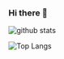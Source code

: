 ### Hi there 👋

![github stats](https://github-readme-stats.vercel.app/api?username=sonipranjal&count_private=true&show_icons=true)

![Top Langs](https://github-readme-stats.vercel.app/api/top-langs/?username=sonipranjal&layout=compact)
<!--
**sonipranjal/sonipranjal** is a ✨ _special_ ✨ repository because its `README.md` (this file) appears on your GitHub profile.

Here are some ideas to get you started:

- 🔭 I’m currently working on ...
- 🌱 I’m currently learning ...
- 👯 I’m looking to collaborate on ...
- 🤔 I’m looking for help with ...
- 💬 Ask me about ...
- 📫 How to reach me: ...
- 😄 Pronouns: ...
- ⚡ Fun fact: ...
-->
